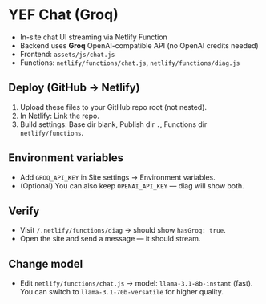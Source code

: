 # YEF Chat (Groq)
- In-site chat UI streaming via Netlify Function
- Backend uses **Groq** OpenAI-compatible API (no OpenAI credits needed)
- Frontend: `assets/js/chat.js`
- Functions: `netlify/functions/chat.js`, `netlify/functions/diag.js`

## Deploy (GitHub → Netlify)
1. Upload these files to your GitHub repo root (not nested).
2. In Netlify: Link the repo.
3. Build settings: Base dir blank, Publish dir `.`, Functions dir `netlify/functions`.

## Environment variables
- Add `GROQ_API_KEY` in Site settings → Environment variables.
- (Optional) You can also keep `OPENAI_API_KEY` — diag will show both.

## Verify
- Visit `/.netlify/functions/diag` -> should show `hasGroq: true`.
- Open the site and send a message — it should stream.

## Change model
- Edit `netlify/functions/chat.js` → model: `llama-3.1-8b-instant` (fast). You can switch to `llama-3.1-70b-versatile` for higher quality.

